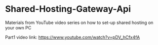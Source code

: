 # Shared-Hosting-Gateway-Api
Materials from YouTube video series on how to set-up shared hosting on your own PC


Part1 video link:
https://www.youtube.com/watch?v=pDV_hCfx4fA
